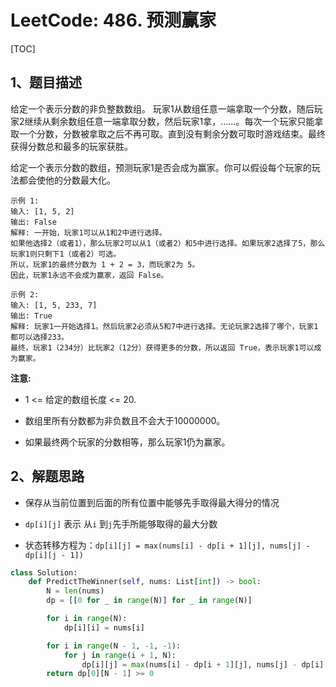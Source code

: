 # LeetCode: 486. 预测赢家

[TOC]

## 1、题目描述

给定一个表示分数的非负整数数组。 玩家1从数组任意一端拿取一个分数，随后玩家2继续从剩余数组任意一端拿取分数，然后玩家1拿，……。每次一个玩家只能拿取一个分数，分数被拿取之后不再可取。直到没有剩余分数可取时游戏结束。最终获得分数总和最多的玩家获胜。

给定一个表示分数的数组，预测玩家1是否会成为赢家。你可以假设每个玩家的玩法都会使他的分数最大化。

```
示例 1:
输入: [1, 5, 2]
输出: False
解释: 一开始，玩家1可以从1和2中进行选择。
如果他选择2（或者1），那么玩家2可以从1（或者2）和5中进行选择。如果玩家2选择了5，那么玩家1则只剩下1（或者2）可选。
所以，玩家1的最终分数为 1 + 2 = 3，而玩家2为 5。
因此，玩家1永远不会成为赢家，返回 False。

示例 2:
输入: [1, 5, 233, 7]
输出: True
解释: 玩家1一开始选择1。然后玩家2必须从5和7中进行选择。无论玩家2选择了哪个，玩家1都可以选择233。
最终，玩家1（234分）比玩家2（12分）获得更多的分数，所以返回 True，表示玩家1可以成为赢家。
```



**注意:**

- 1 <= 给定的数组长度 <= 20.

- 数组里所有分数都为非负数且不会大于10000000。

- 如果最终两个玩家的分数相等，那么玩家1仍为赢家。

## 2、解题思路

- 保存从当前位置到后面的所有位置中能够先手取得最大得分的情况
- `dp[i][j]` 表示 从`i` 到`j`先手所能够取得的最大分数

- 状态转移方程为：`dp[i][j] = max(nums[i] - dp[i + 1][j], nums[j] - dp[i][j - 1])`

```python
class Solution:
    def PredictTheWinner(self, nums: List[int]) -> bool:
        N = len(nums)
        dp = [[0 for _ in range(N)] for _ in range(N)]

        for i in range(N):
            dp[i][i] = nums[i]

        for i in range(N - 1, -1, -1):
            for j in range(i + 1, N):
                dp[i][j] = max(nums[i] - dp[i + 1][j], nums[j] - dp[i][j - 1])
        return dp[0][N - 1] >= 0
```

